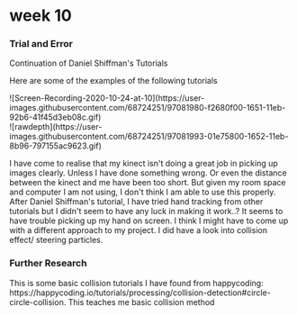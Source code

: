 <h1> week 10 </h1> 
<h3> Trial and Error  </h3> 
<p>Continuation of Daniel Shiffman's Tutorials</p> 

<p>Here are some of the examples of the following tutorials</p> 
<p>![Screen-Recording-2020-10-24-at-10](https://user-images.githubusercontent.com/68724251/97081980-f2680f00-1651-11eb-92b6-41f45d3eb08c.gif)
<br>![rawdepth](https://user-images.githubusercontent.com/68724251/97081993-01e75800-1652-11eb-8b96-797155ac9623.gif)</p>

<p> I have come to realise that my kinect isn't doing a great job in picking up images clearly. Unless I have done something wrong. Or even the distance between the kinect and me have been too short. But given my room space and computer I am not using, I don't think I am able to use this properly. After Daniel Shiffman's tutorial, I have tried hand tracking from other tutorials but I didn't seem to have any luck in making it work..? It seems to have trouble picking up my hand on screen. I think I might have to come up with a different approach to my project. I did have a look into collision effect/ steering particles. </p> 

<h3> Further Research  </h3> 
<p> This is some basic collision tutorials I have found from happycoding: https://happycoding.io/tutorials/processing/collision-detection#circle-circle-collision. This teaches me basic collision method</p> 


